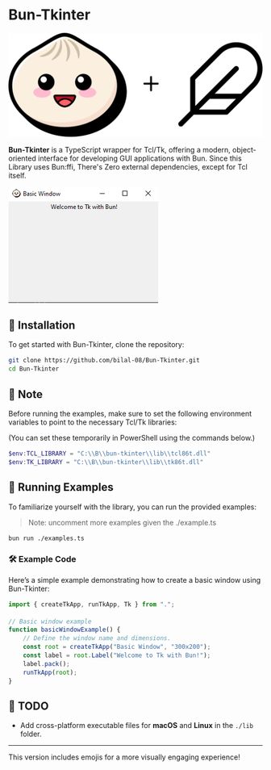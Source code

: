 # Bun-Tkinter

![Bun-Tkinter](./assets/for_loyal_member.png)

**Bun-Tkinter** is a TypeScript wrapper for Tcl/Tk, offering a modern, object-oriented interface for developing GUI applications with Bun. Since this Library uses Bun:ffi, There's Zero external dependencies, except for Tcl itself.

![A basic Window](./assets/image.png)

## 🚀 Installation

To get started with Bun-Tkinter, clone the repository:

```bash
git clone https://github.com/bilal-08/Bun-Tkinter.git
cd Bun-Tkinter
```

## 📌 Note

Before running the examples, make sure to set the following environment variables to point to the necessary Tcl/Tk libraries:

(You can set these temporarily in PowerShell using the commands below.)

```powershell
$env:TCL_LIBRARY = "C:\\B\\bun-tkinter\\lib\\tcl86t.dll"
$env:TK_LIBRARY = "C:\\B\\bun-tkinter\\lib\\tk86t.dll"
```

## 🎉 Running Examples

To familiarize yourself with the library, you can run the provided examples:
> Note: uncomment more examples given the ./example.ts

```bash
bun run ./examples.ts
```

### 🛠 Example Code

Here’s a simple example demonstrating how to create a basic window using Bun-Tkinter:

```typescript
import { createTkApp, runTkApp, Tk } from ".";

// Basic window example
function basicWindowExample() {
    // Define the window name and dimensions.
    const root = createTkApp("Basic Window", "300x200");
    const label = root.Label("Welcome to Tk with Bun!");
    label.pack();
    runTkApp(root);
}
```

## 📝 TODO

- Add cross-platform executable files for **macOS** and **Linux** in the `./lib` folder.

---

This version includes emojis for a more visually engaging experience!